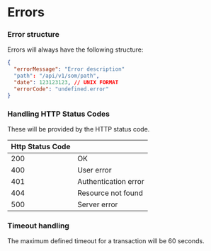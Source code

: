# Errors

### Error structure

Errors will always have the following structure:

```json
{
  "errorMessage": "Error description"
  "path": "/api/v1/som/path",
  "date": 123123123, // UNIX FORMAT
  "errorCode": "undefined.error"
}
```

### Handling HTTP Status Codes

These will be provided by the HTTP status code.

| Http Status Code |                      |
| ---------------- | -------------------- |
| 200              | OK                   |
| 400              | User error           |
| 401              | Authentication error |
| 404              | Resource not found   |
| 500              | Server error         |

### Timeout handling

The maximum defined timeout for a transaction will be 60 seconds.
